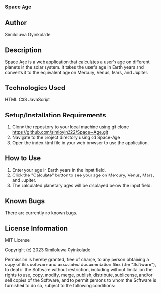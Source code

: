 ### Space Age
## Author
Similoluwa Oyinkolade

## Description
Space Age is a web application that calculates a user's age on different planets in the solar system. It takes the user's age in Earth years and converts it to the equivalent age on Mercury, Venus, Mars, and Jupiter.

## Technologies Used

HTML
CSS
JavaScript

## Setup/Installation Requirements

1. Clone the repository to your local machine using git clone https://github.com/simioyin222/Space--Age.git
2. Navigate to the project directory using cd Space-Age
3. Open the index.html file in your web browser to use the application.

## How to Use

1. Enter your age in Earth years in the input field.
2. Click the "Calculate" button to see your age on Mercury, Venus, Mars, and Jupiter.
3. The calculated planetary ages will be displayed below the input field.

## Known Bugs
There are currently no known bugs.

## License Information
MIT License

Copyright (c) 2023 Similoluwa Oyinkolade

Permission is hereby granted, free of charge, to any person obtaining a copy of this software and associated documentation files (the "Software"), to deal in the Software without restriction, including without limitation the rights to use, copy, modify, merge, publish, distribute, sublicense, and/or sell copies of the Software, and to permit persons to whom the Software is furnished to do so, subject to the following conditions:
